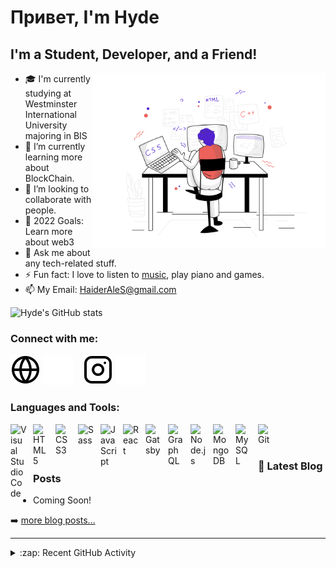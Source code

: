 # Привет, I'm Hyde

## I'm a Student, Developer, and a Friend!


<img align="right" src="img/webdevelopment.svg" height="280px"/>

- 🎓 I'm currently studying at Westminster International University majoring in BIS
- 🌱 I’m currently learning more about BlockChain.
- 👯 I’m looking to collaborate with people.
- 🥅 2022 Goals: Learn more about web3
- 💬 Ask me about any tech-related stuff.
- ⚡ Fun fact: I love to listen to [music](https://www.last.fm/user/haiderales), play piano and games.
- 📫 My Email: HaiderAleS@gmail.com

![Hyde's GitHub stats](https://github-readme-stats.vercel.app/api?username=HaiderAleS&show_icons=true&hide_border=false&theme=tokyonight&border_color=0c1a25)

### Connect with me:

[![website](./img/globe-light.svg)](https://00008870.github.io#gh-light-mode-only)
[![website](./img/globe-dark.svg)](https://00008870.github.io#gh-dark-mode-only)
&nbsp;&nbsp;
[![website](./img/instagram-light.svg)](https://www.instagram.com/hyde.as#gh-light-mode-only)
[![website](./img/instagram-dark.svg)](https://www.instagram.com/hyde.as#gh-dark-mode-only)

### Languages and Tools:

<img align="left" alt="Visual Studio Code" width="26px" src="https://cdn.jsdelivr.net/gh/devicons/devicon/icons/vscode/vscode-original.svg" style="padding-right:10px;" />

<img align="left" alt="HTML5" width="26px" src="https://cdn.jsdelivr.net/gh/devicons/devicon/icons/html5/html5-original.svg" style="padding-right:10px;" />

<img align="left" alt="CSS3" width="26px" src="https://cdn.jsdelivr.net/gh/devicons/devicon/icons/css3/css3-original.svg" style="padding-right:10px;" />

<img align="left" alt="Sass" width="26px" src="https://cdn.jsdelivr.net/gh/devicons/devicon/icons/sass/sass-original.svg" style="padding-right:10px;" />

<img align="left" alt="JavaScript" width="26px" src="https://cdn.jsdelivr.net/gh/devicons/devicon/icons/javascript/javascript-original.svg" style="padding-right:10px;" />

<img align="left" alt="React" width="26px" src="https://cdn.jsdelivr.net/gh/devicons/devicon/icons/react/react-original.svg" style="padding-right:10px;" />

<img align="left" alt="Gatsby" width="26px" src="https://cdn.jsdelivr.net/gh/devicons/devicon/icons/gatsby/gatsby-original.svg" style="padding-right:10px;" />

<img align="left" alt="GraphQL" width="26px" src="https://cdn.jsdelivr.net/gh/devicons/devicon/icons/graphql/graphql-plain.svg" style="padding-right:10px;" />

<img align="left" alt="Node.js" width="26px" src="https://cdn.jsdelivr.net/gh/devicons/devicon/icons/nodejs/nodejs-original.svg" style="padding-right:10px;" />

<img align="left" alt="MongoDB" width="26px" src="https://cdn.jsdelivr.net/gh/devicons/devicon/icons/mongodb/mongodb-original.svg" style="padding-right:10px;" />

<img align="left" alt="MySQL" width="26px" src="https://cdn.jsdelivr.net/gh/devicons/devicon/icons/mysql/mysql-original.svg" style="padding-right:10px;" />

<img align="left" alt="Git" width="26px" src="https://cdn.jsdelivr.net/gh/devicons/devicon/icons/git/git-original.svg" style="padding-right:10px;" />


<br />
<br />

### 📕 Latest Blog Posts

<!-- BLOG-POST-LIST:START -->
- Coming Soon!
<!-- BLOG-POST-LIST:END -->

➡️ [more blog posts...](https://00008870.github.io)

---

<details>
  <summary>:zap: Recent GitHub Activity</summary>
  
<!--START_SECTION:activity-->
- Coming Soon!
<!--END_SECTION:activity-->

</details>
